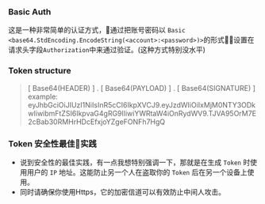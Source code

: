 ### Basic Auth
这是一种非常简单的认证方式，通过把账号密码以
`Basic <base64.StdEncoding.EncodeString(<account>:<password>)>`的形式设置在请求头字段`Authorization`中来通过验证。(这种方式特别没水平)

### Token structure
>[ Base64(HEADER) ] . [ Base64(PAYLOAD) ] . [ Base64(SIGNATURE) ]
example:
>eyJhbGciOiJIUzI1NiIsInR5cCI6IkpXVCJ9.eyJzdWIiOiIxMjM0NTY3ODkwIiwibmFtZSI6IkpvaG4gRG9lIiwiYWRtaW4iOnRydWV9.TJVA95OrM7E2cBab30RMHrHDcEfxjoYZgeFONFh7HgQ

### Token 安全性最佳实践

- 说到安全性的最佳实践，有一点我想特别强调一下，那就是在生成 `Token` 时使用用户的 `IP` 地址。这能防止另一个人在盗取你的 `Token` 后在另一个设备上使用。
- 同时请确保你使用Https，它的加密信道可以有效防止中间人攻击。
